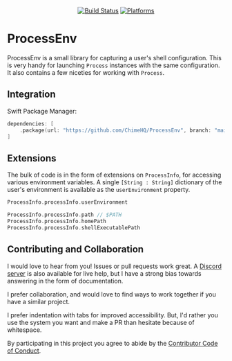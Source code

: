 <div align="center">

[![Build Status][build status badge]][build status]
[![Platforms][platforms badge]][platforms]

</div>

# ProcessEnv

ProcessEnv is a small library for capturing a user's shell configuration. This is very handy for launching `Process` instances with the same configuration. It also contains a few niceties for working with `Process`.

## Integration

Swift Package Manager:

```swift
dependencies: [
    .package(url: "https://github.com/ChimeHQ/ProcessEnv", branch: "main")
]
```

## Extensions

The bulk of code is in the form of extensions on `ProcessInfo`, for accessing various environment variables. A single `[String : String]` dictionary of the user's environment is available as the `userEnvironment` property.

```swift
ProcessInfo.processInfo.userEnvironment

ProcessInfo.processInfo.path // $PATH
ProcessInfo.processInfo.homePath
ProcessInfo.processInfo.shellExecutablePath
```

## Contributing and Collaboration

I would love to hear from you! Issues or pull requests work great. A [Discord server][discord] is also available for live help, but I have a strong bias towards answering in the form of documentation.

I prefer collaboration, and would love to find ways to work together if you have a similar project.

I prefer indentation with tabs for improved accessibility. But, I'd rather you use the system you want and make a PR than hesitate because of whitespace.

By participating in this project you agree to abide by the [Contributor Code of Conduct](CODE_OF_CONDUCT.md).

[build status]: https://github.com/ChimeHQ/ProcessEnv/actions
[build status badge]: https://github.com/ChimeHQ/ProcessEnv/workflows/CI/badge.svg
[platforms]: https://swiftpackageindex.com/ChimeHQ/ProcessEnv
[platforms badge]: https://img.shields.io/endpoint?url=https%3A%2F%2Fswiftpackageindex.com%2Fapi%2Fpackages%2FChimeHQ%2FProcessEnv%2Fbadge%3Ftype%3Dplatforms
[discord]: https://discord.gg/esFpX6sErJ
[discord badge]: https://img.shields.io/badge/Discord-purple?logo=Discord&label=Chat&color=%235A64EC

